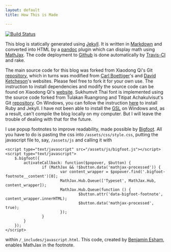 ```yaml
---
layout: default
title: How This is Made

---
```


[![Build Status](https://travis-ci.org/Ninnat/ninnat.github.io.svg?branch=dev)](https://travis-ci.org/Ninnat/ninnat.github.io)

This blog is statically generated using [Jekyll](https://github.com/mojombo/jekyll).
It is written in [Markdown](http://daringfireball.net/projects/markdown/) and converted into HTML by a [pandoc](http://pandoc.org/) plugin which can display math using [MathJax](https://www.mathjax.org/).
The code deployment to [Github](https://github.com/ninnat/ninnat.github.io) is done automatically by [Travis-CI](http://travis-ci.org) and rake.

The main source code for this blog was forked from Xiaodong Qi's Git [repository](https://github.com/i2000s/i2000s.github.io), which in turns was modified from
[Carl Boettiger](http://carlboettiger.info)'s and [David Ketcheson](http://davidketcheson.info)'s websites. Please feel free to fork it for your own use.
The instruction to install dependencies and modify the source code can be found on Xiaodong Qi's [website](http://i2000s.github.io/README.html). Sukhumvit Thai font is implemented using the source code forked from Tulakan Ruangrong and Titipat Achakulvisut's Git [repository](https://github.com/tupleblog/tupleblog.github.io).
On Windows, you can follow the instruction [here](http://jekyll-windows.juthilo.com/1-ruby-and-devkit/) to install Ruby and Jekyll.
I have not been able to install the [GSL](https://www.gnu.org/software/gsl/) on Windows and, as a result, can't compile the blog locally on my computer. But I will leave the trouble of dealing with that for the future.

I use popup footnotes to improve readability, made possible by [Bigfoot](http://www.bigfootjs.com/). All you have to do is pasting the css into `/assets/css/style.css`, putting the javascript file to, say, `/assets/js`  and calling it with
```
<script type="text/javascript" src="/assets/js/bigfoot.js"></script>
<script type="text/javascript">
	$.bigfoot({
		activateCallback: function($popover, $button) {
				if (MathJax && !$button.data('mathjax-processed')) {
						var content_wrapper = $popover.find('.bigfoot-footnote__content')[0];
						MathJax.Hub.Queue(['Typeset', MathJax.Hub, content_wrapper]);
						MathJax.Hub.Queue(function () {
								$button.attr('data-bigfoot-footnote', content_wrapper.innerHTML);
								$button.data('mathjax-processed', true);
						});
				}
		}
	});
</script>
```
within `/_includes/javascript.html`. This code, created by [Benjamin Esham](https://esham.io/2014/07/mathjax-and-bigfoot), enables MathJax in the footnote.
